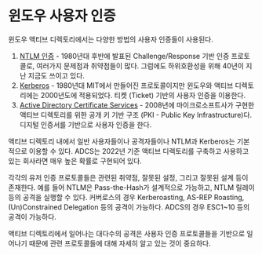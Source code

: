 # 윈도우 사용자 인증

윈도우 액티브 디렉토리에서는 다양한 방법의 사용자 인증들이 사용된다.&#x20;

1. [NTLM 인증](ntlm.md) - 1980년대 후반에 발표된 Challenge/Response 기반 인증 프로토콜로, 여러가지 문제점과 취약점들이 많다. 그럼에도 하위호환성을 위해 40년이 지난 지금도 쓰이고 있다.&#x20;
2. [Kerberos](kerberos-authentication.md) -  1980년대 MIT에서 만들어진 프로토콜이지만 윈도우와 액티브 디렉토리에는 2000년도에 적용되었다. 티켓 (Ticket) 기반의 사용자 인증을 이용한다.&#x20;
3. [Active Directory Certificate Services](adcs-auth.md) -  2008년에 마이크로소프트사가 구현한 액티브 디렉토리를 위한  공개 키 기반 구조 (PKI - Public Key Infrastructure)다. 디지털 인증서를 기반으로 사용자 인증을 한다.&#x20;

액티브 디렉토리 내에서 일반 사용자들이나 공격자들이나 NTLM과 Kerberos는 기본적으로 이용할 수 있다. ADCS는 2022년 기준 액티브 디렉토리를 구축하고 사용하고 있는 회사라면 매우 높은 확률로 구현되어 있다. &#x20;

각각의 유저 인증 프로토콜들은 관련된 취약점, 잘못된 설정, 그리고 잘못된 설계 등이 존재한다. 예를 들어 NTLM은 Pass-the-Hash가 설계적으로 가능하고, NTLM 릴레이 등의 공격을 실행할 수 있다. 커버로스의 경우 Kerberoasting, AS-REP Roasting, (Un)Constrained Delegation 등의 공격이 가능하다. ADCS의 경우 ESC1\~10 등의 공격이 가능하다.&#x20;

액티브 디렉토리에서 일어나는 대다수의 공격은 사용자 인증 프로토콜들을 기반으로 일어나기 때문에 관련 프로토콜들에 대해 자세히 알고 있는 것이 중요하다.&#x20;
